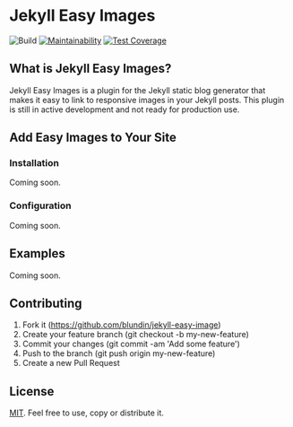 # Jekyll Easy Images

![Build](https://travis-ci.org/blundin/jekyll-easy-image.svg?branch=master) [![Maintainability](https://api.codeclimate.com/v1/badges/10a68db09dea90bce145/maintainability)](https://codeclimate.com/github/blundin/jekyll-easy-image/maintainability) [![Test Coverage](https://api.codeclimate.com/v1/badges/10a68db09dea90bce145/test_coverage)](https://codeclimate.com/github/blundin/jekyll-easy-image/test_coverage) 

## What is Jekyll Easy Images?

Jekyll Easy Images is a plugin for the Jekyll static blog generator that makes it easy to link to responsive images in your Jekyll posts. This plugin is still in active development and not ready for production use.

## Add Easy Images to Your Site
### Installation

Coming soon.

### Configuration

Coming soon.

## Examples

Coming soon.

## Contributing

1. Fork it (https://github.com/blundin/jekyll-easy-image)
2. Create your feature branch (git checkout -b my-new-feature)
3. Commit your changes (git commit -am 'Add some feature')
4. Push to the branch (git push origin my-new-feature)
5. Create a new Pull Request

## License

[MIT](). Feel free to use, copy or distribute it.
